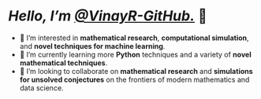 # *Hello, I’m <ins>[@VinayR-GitHub](https://github.com/VinayR-GitHub).</ins>* 👋
- 👀 I’m interested in **mathematical research**, **computational simulation**, and **novel techniques for machine learning**.
- 🌱 I’m currently learning more **Python** techniques and a variety of **novel mathematical techniques**.
- 💞️ I’m looking to collaborate on **mathematical research** and **simulations for unsolved conjectures** on the frontiers of modern mathematics and data science.
